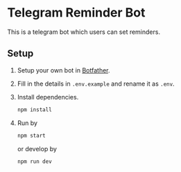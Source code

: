 # Telegram Reminder Bot

This is a telegram bot which users can set reminders.

## Setup

1. Setup your own bot in [Botfather](https://telegram.me/botfather).
2. Fill in the details in `.env.example` and rename it as `.env`.
3. Install dependencies.

   ```bash
   npm install
   ```

4. Run by

   ```bash
   npm start
   ```

   or develop by

   ```bash
   npm run dev
   ```
